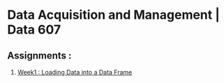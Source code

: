 # Data Acquisition and Management | Data 607

## Assignments :
1. [Week1 : Loading Data into a Data Frame](DATA607S2020/Week1/)
